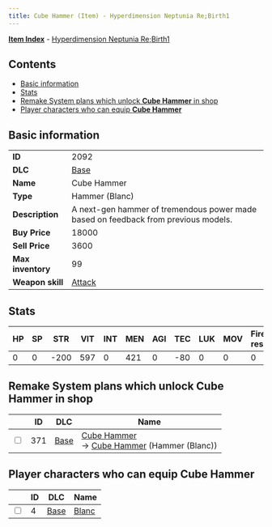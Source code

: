 ```yaml
---
title: Cube Hammer (Item) - Hyperdimension Neptunia Re;Birth1
---
```


[**Item Index**](/neptunia/rb1/item/index.html) - [Hyperdimension Neptunia Re;Birth1](/neptunia/rb1)

## Contents

- [Basic information](#basic-information)
- [Stats](#stats)
- [Remake System plans which unlock **Cube Hammer** in shop](#remake-system-plans-which-unlock-cube-hammer-in-shop)
- [Player characters who can equip **Cube Hammer**](#player-characters-who-can-equip-cube-hammer)

## Basic information

|   |   |
| -- | -- |
| **ID** | 2092 |
| **DLC** | [Base](/neptunia/rb1/dlc/1-base.html) |
| **Name** | Cube Hammer |
| **Type** | Hammer (Blanc) |
| **Description** | A next-gen hammer of tremendous power made based on feedback from previous models. |
| **Buy Price** | 18000 |
| **Sell Price** | 3600 |
| **Max inventory** | 99 |
| **Weapon skill** | [Attack](/neptunia/rb1/skill/1-601-attack.html) |


## Stats

| HP | SP | STR | VIT | INT | MEN | AGI | TEC | LUK | MOV | Fire res. | Ice res. | Wind res. | Lightning res. |
| -- | -- | --- | --- | --- | --- | --- | --- | --- | --- | --------- | -------- | --------- | -------------- |
| 0 | 0 | -200 | 597 | 0 | 421 | 0 | -80 | 0 | 0 | 0 | 0 | 0 | 0 |


## Remake System plans which unlock **Cube Hammer** in shop

|    | ID | DLC | Name |
| -- | -- | --- | ---- |
| <input type="checkbox" id="rb1-remake-1-371" class="trackbox" /> | 371 | [Base](/neptunia/rb1/dlc/1-base.html) | [Cube Hammer](/neptunia/rb1/remake/1-371-cube-hammer.html)<br /> → [Cube Hammer](/neptunia/rb1/item/1-2092-cube-hammer.html) (Hammer (Blanc)) |


## Player characters who can equip **Cube Hammer**

|    | ID | DLC | Name |
| -- | -- | --- | ---- |
| <input type="checkbox" id="rb1-player-1-4" class="trackbox" /> | 4 | [Base](/neptunia/rb1/dlc/1-base.html) | [Blanc](/neptunia/rb1/player/1-4-blanc.html) |
